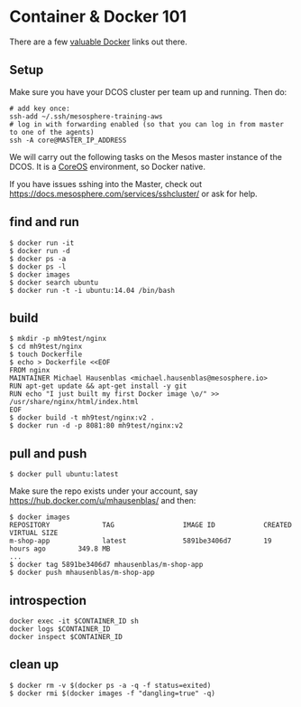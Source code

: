 # Container & Docker 101

There are a few [valuable Docker](http://www.nkode.io/2014/08/24/valuable-docker-links.html) links out there.

## Setup

Make sure you have your DCOS cluster per team up and running. Then do:

    # add key once:
    ssh-add ~/.ssh/mesosphere-training-aws
    # log in with forwarding enabled (so that you can log in from master to one of the agents)
    ssh -A core@MASTER_IP_ADDRESS

We will carry out the following tasks on the Mesos master instance of the DCOS. It is a [CoreOS](https://coreos.com/) environment, so Docker native.

If you have issues sshing into the Master, check out https://docs.mesosphere.com/services/sshcluster/ or ask for help.

## find and run
    
    $ docker run -it 
    $ docker run -d
    $ docker ps -a
    $ docker ps -l
    $ docker images
    $ docker search ubuntu
    $ docker run -t -i ubuntu:14.04 /bin/bash

## build

    $ mkdir -p mh9test/nginx
    $ cd mh9test/nginx
    $ touch Dockerfile
    $ echo > Dockerfile <<EOF
    FROM nginx
    MAINTAINER Michael Hausenblas <michael.hausenblas@mesosphere.io>
    RUN apt-get update && apt-get install -y git
    RUN echo "I just built my first Docker image \o/" >> /usr/share/nginx/html/index.html
    EOF
    $ docker build -t mh9test/nginx:v2 .
    $ docker run -d -p 8081:80 mh9test/nginx:v2

## pull and push

    $ docker pull ubuntu:latest

Make sure the repo exists under your account, say https://hub.docker.com/u/mhausenblas/ and then:
    
    $ docker images
    REPOSITORY             TAG                 IMAGE ID            CREATED             VIRTUAL SIZE
    m-shop-app             latest              5891be3406d7        19 hours ago        349.8 MB
    ...
    $ docker tag 5891be3406d7 mhausenblas/m-shop-app 
    $ docker push mhausenblas/m-shop-app

## introspection 

    docker exec -it $CONTAINER_ID sh
    docker logs $CONTAINER_ID
    docker inspect $CONTAINER_ID

## clean up

    $ docker rm -v $(docker ps -a -q -f status=exited)
    $ docker rmi $(docker images -f "dangling=true" -q)
